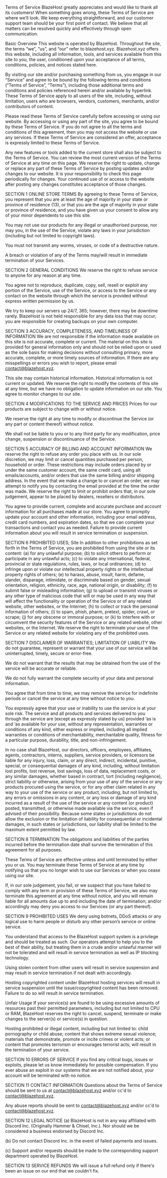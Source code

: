Terms of Service
BlazeHost greatly appreciates and would like to thank all its customers! When something goes wrong, these Terms of Service are where we’ll look. We keep everything straightforward, and our customer support team should be your first point of contact. We believe that all matters can be resolved quickly and effectively through open communication.

 

Basic Overview
This website is operated by BlazeHost. Throughout the site, the terms “we”, “us”, and “our” refer to blazehost.xyz. Blazehost.xyz offers this website, including all information, tools, and services available from this site to you, the user, conditioned upon your acceptance of all terms, conditions, policies, and notices stated here.

By visiting our site and/or purchasing something from us, you engage in our “Service” and agree to be bound by the following terms and conditions (“Terms of Service”, “Terms”), including those additional terms and conditions and policies referenced herein and/or available by hyperlink. These Terms of Service apply to all users of the site, including, without limitation, users who are browsers, vendors, customers, merchants, and/or contributors of content.

Please read these Terms of Service carefully before accessing or using our website. By accessing or using any part of the site, you agree to be bound by these Terms of Service. If you do not agree to all the terms and conditions of this agreement, then you may not access the website or use any services. If these Terms of Service are considered an offer, acceptance is expressly limited to these Terms of Service.

Any new features or tools added to the current store shall also be subject to the Terms of Service. You can review the most current version of the Terms of Service at any time on this page. We reserve the right to update, change or replace any part of these Terms of Service by posting updates and/or changes to our website. It is your responsibility to check this page periodically for changes. Your continued use of or access to the website after posting any changes constitutes acceptance of those changes.

 

SECTION 1 ONLINE STORE TERMS
By agreeing to these Terms of Service, you represent that you are at least the age of majority in your state or province of residence (13), or that you are the age of majority in your state or province of residence, and you have given us your consent to allow any of your minor dependents to use this site.

You may not use our products for any illegal or unauthorised purpose, nor may you, in the use of the Service, violate any laws in your jurisdiction (including but not limited to copyright laws).

You must not transmit any worms, viruses, or code of a destructive nature.

A breach or violation of any of the Terms may/will result in immediate termination of your Services.

 

SECTION 2 GENERAL CONDITIONS
We reserve the right to refuse service to anyone for any reason at any time.

You agree not to reproduce, duplicate, copy, sell, resell or exploit any portion of the Service, use of the Service, or access to the Service or any contact on the website through which the service is provided without express written permission by us.

We try to keep our servers up 24/7, 365; however, there may be downtime rarely. BlazeHost is not held responsible for any data loss that may occur; you are responsible for creating backups on your own computer.

 

SECTION 3 ACCURACY, COMPLETENESS, AND TIMELINESS OF INFORMATION
We are not responsible if the information made available on this site is not accurate, complete or current. The material on this site is provided for general information only and should not be relied upon or used as the sole basis for making decisions without consulting primary, more accurate, complete, or more timely sources of information. If there are any misspellings or errors you wish to report, please email contact@blazehost.xyz.

This site may contain historical information. Historical information is not current or updated. We reserve the right to modify the contents of this site at any time, but we have no obligation to update information on our site. You agree to monitor changes to our site.

 

SECTION 4 MODIFICATIONS TO THE SERVICE AND PRICES
Prices for our products are subject to change with or without notice.

We reserve the right at any time to modify or discontinue the Service (or any part or content thereof) without notice.

We shall not be liable to you or to any third party for any modification, price change, suspension or discontinuance of the Service.

 

SECTION 5 ACCURACY OF BILLING AND ACCOUNT INFORMATION
We reserve the right to refuse any order you place with us. In our sole discretion, we may limit or cancel quantities purchased per person, household or order. These restrictions may include orders placed by or under the same customer account, the same credit card, using alt emails/accounts, and/or orders that use the same billing and/or shipping address. In the event that we make a change to or cancel an order, we may attempt to notify you by contacting the email provided at the time the order was made. We reserve the right to limit or prohibit orders that, in our sole judgement, appear to be placed by dealers, resellers or distributors.

You agree to provide current, complete and accurate purchase and account information for all purchases made at our store. You agree to promptly update your account and other information, including your email address, credit card numbers, and expiration dates, so that we can complete your transactions and contact you as needed. Failure to provide current information about you will result in service termination or suspension.

 

SECTION 6 PROHIBITED USES; Site
In addition to other prohibitions as set forth in the Terms of Service, you are prohibited from using the site or its content: (a) for any unlawful purpose; (b) to solicit others to perform or participate in any unlawful acts; (c) to violate any international, federal, provincial or state regulations, rules, laws, or local ordinances; (d) to infringe upon or violate our intellectual property rights or the intellectual property rights of others; (e) to harass, abuse, insult, harm, defame, slander, disparage, intimidate, or discriminate based on gender, sexual orientation, religion, ethnicity, race, age, national origin, or disability; (f) to submit false or misleading information; (g) to upload or transmit viruses or any other type of malicious code that will or may be used in any way that will affect the functionality or operation of the Service or of any related website, other websites, or the Internet; (h) to collect or track the personal information of others; (i) to spam, phish, pharm, pretext, spider, crawl, or scrape; (j) for any obscene or immoral purpose; or (k) to interfere with or circumvent the security features of the Service or any related website, other websites, or the Internet. We reserve the right to terminate your use of the Service or any related website for violating any of the prohibited uses.

 

SECTION 7 DISCLAIMER OF WARRANTIES; LIMITATION OF LIABILITY
We do not guarantee, represent or warrant that your use of our service will be uninterrupted, timely, secure or error-free.

We do not warrant that the results that may be obtained from the use of the service will be accurate or reliable.

We do not fully warrant the complete security of your data and personal information.

You agree that from time to time, we may remove the service for indefinite periods or cancel the service at any time without notice to you.

You expressly agree that your use or inability to use the service is at your sole risk. The service and all products and services delivered to you through the service are (except as expressly stated by us) provided ‘as is and ‘as available for your use, without any representation, warranties or conditions of any kind, either express or implied, including all implied warranties or conditions of merchantability, merchantable quality, fitness for a particular purpose, durability, title, and non-infringement.

In no case shall BlazeHost, our directors, officers, employees, affiliates, agents, contractors, interns, suppliers, service providers, or licensors be liable for any injury, loss, claim, or any direct, indirect, incidental, punitive, special, or consequential damages of any kind, including, without limitation lost profits, lost revenue, lost savings, loss of data, replacement costs, or any similar damages, whether based in contract, tort (including negligence), strict liability or otherwise, arising from your use of any of the service or any products procured using the service, or for any other claim related in any way to your use of the service or any product, including, but not limited to, any errors or omissions in any content, or any loss or damage of any kind incurred as a result of the use of the service or any content (or product) posted, transmitted, or otherwise made available via the service, even if advised of their possibility. Because some states or jurisdictions do not allow the exclusion or the limitation of liability for consequential or incidental damages, in such states or jurisdictions, our liability shall be limited to the maximum extent permitted by law.

 

SECTION 8 TERMINATION
The obligations and liabilities of the parties incurred before the termination date shall survive the termination of this agreement for all purposes.

These Terms of Service are effective unless and until terminated by either you or us. You may terminate these Terms of Service at any time by notifying us that you no longer wish to use our Services or when you cease using our site.

If, in our sole judgement, you fail, or we suspect that you have failed to comply with any term or provision of these Terms of Service, we also may terminate this agreement at any time without notice, and you will remain liable for all amounts due up to and including the date of termination; and/or accordingly may deny you access to our Services (or any part thereof).

 

SECTION 9 PROHIBITED USES
We deny using botnets, DDoS attacks or any logical use to harm people or disturb any other person’s service or online service.

You understand that access to the BlazeHost support system is a privilege and should be treated as such. Our operators attempt to help you to the best of their ability, but treating them in a crude and/or unlawful manner will not be tolerated and will result in service termination as well as IP blocking technology.

Using stolen content from other users will result in service suspension and may result in service termination if not dealt with accordingly.

Hosting copyrighted content under BlazeHost hosting services will result in service suspension until the issue/copyrighted content has been removed. Failure to do so will result in service termination.

Unfair Usage If your service(s) are found to be using excessive amounts of resources past their permitted parameters, including but not limited to CPU or RAM, BlazeHost reserves the right to cancel, suspend, terminate or make changes to the server(s) or service(s) in question.

Hosting prohibited or illegal content, including but not limited to: child pornography or child abuse; content that shows extreme sexual violence; materials that demonstrate, promote or incite crimes or violent acts; or content that promotes terrorism or encourages terrorist acts; will result in the termination of your service.

 

SECTION 10 ERRORS OF SERVICE
If you find any critical bugs, issues or exploits, please let us know immediately for possible compensation. If you ever abuse an exploit in our systems that we are not notified about, your account will be terminated with no notice.

 

SECTION 11 CONTACT INFORMATION
Questions about the Terms of Service should be sent to us at contact@blazehost.xyz  and/or cc'd to contact@blazehost.xyz.

Any abuse reports should be sent to contact@blazehost.xyz  and/or cc'd to contact@blazehost.xyz. 

 

SECTION 12 LEGAL NOTICE
(a) BlazeHost is not in any way affiliated with Discord Inc. (Originally Hammer & Chisel, Inc.). Nor should we be considered a business endorsed by Discord Inc.

(b) Do not contact Discord Inc. in the event of failed payments and issues.

(c) Support and/or requests should be made to the corresponding support department operated by BlazeHost.

 SECTION 13 SERVICE REFUNDS
 We will issue a full refund only if there's been an issue on our end that we couldn't fix.
 
